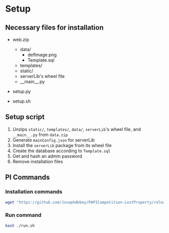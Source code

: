 # Setup

## Necessary files for installation

- web.zip
  - data/
    - defImage.png
    - Template.sql
  - templates/
  - static/
  - serverLib's wheel file
  - \_\_main\_\_.py

- setup.py

- setup.sh

## Setup script

 1. Unzips `static/`, `templates/`, `data/`, `serverLib`'s wheel file, and `__main__.py` from `data.zip`
 2. Generate `mainConfig.json` for serverLib
 3. Install the `serverLib` package from its wheel file
 4. Create the database according to `Template.sql`
 5. Get and hash an admin password
 6. Remove installation files

## PI Commands

### Installation commands

```sh
wget "https://github.com/JosephAbbey/PAPICompetition-LostProperty/releases/download/v0.0.2-alpha/install.sh"; bash ./install.sh
```

### Run command

```sh
bash ./run.sh
```
